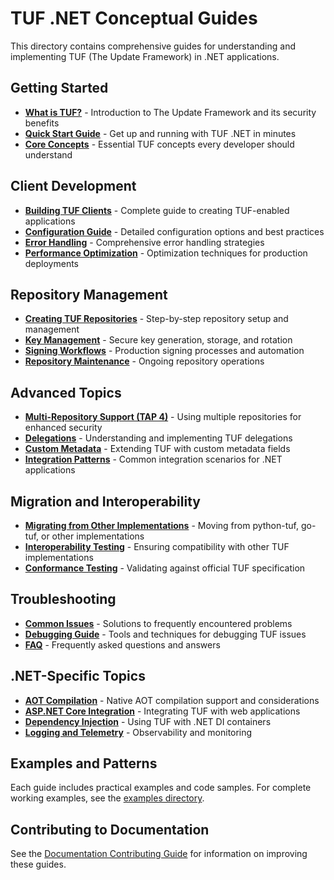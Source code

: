 # TUF .NET Conceptual Guides

This directory contains comprehensive guides for understanding and implementing TUF (The Update Framework) in .NET applications.

## Getting Started

- **[What is TUF?](./what-is-tuf.md)** - Introduction to The Update Framework and its security benefits
- **[Quick Start Guide](./quick-start.md)** - Get up and running with TUF .NET in minutes
- **[Core Concepts](./core-concepts.md)** - Essential TUF concepts every developer should understand

## Client Development

- **[Building TUF Clients](./building-clients.md)** - Complete guide to creating TUF-enabled applications
- **[Configuration Guide](./configuration.md)** - Detailed configuration options and best practices
- **[Error Handling](./error-handling.md)** - Comprehensive error handling strategies
- **[Performance Optimization](./performance.md)** - Optimization techniques for production deployments

## Repository Management

- **[Creating TUF Repositories](./creating-repositories.md)** - Step-by-step repository setup and management
- **[Key Management](./key-management.md)** - Secure key generation, storage, and rotation
- **[Signing Workflows](./signing-workflows.md)** - Production signing processes and automation
- **[Repository Maintenance](./repository-maintenance.md)** - Ongoing repository operations

## Advanced Topics

- **[Multi-Repository Support (TAP 4)](./multi-repository.md)** - Using multiple repositories for enhanced security
- **[Delegations](./delegations.md)** - Understanding and implementing TUF delegations
- **[Custom Metadata](./custom-metadata.md)** - Extending TUF with custom metadata fields
- **[Integration Patterns](./integration-patterns.md)** - Common integration scenarios for .NET applications

## Migration and Interoperability

- **[Migrating from Other Implementations](./migration.md)** - Moving from python-tuf, go-tuf, or other implementations
- **[Interoperability Testing](./interoperability.md)** - Ensuring compatibility with other TUF implementations
- **[Conformance Testing](./conformance-testing.md)** - Validating against official TUF specification

## Troubleshooting

- **[Common Issues](./troubleshooting.md)** - Solutions to frequently encountered problems
- **[Debugging Guide](./debugging.md)** - Tools and techniques for debugging TUF issues
- **[FAQ](./faq.md)** - Frequently asked questions and answers

## .NET-Specific Topics

- **[AOT Compilation](./aot.md)** - Native AOT compilation support and considerations  
- **[ASP.NET Core Integration](./aspnet-integration.md)** - Integrating TUF with web applications
- **[Dependency Injection](./dependency-injection.md)** - Using TUF with .NET DI containers
- **[Logging and Telemetry](./logging-telemetry.md)** - Observability and monitoring

## Examples and Patterns

Each guide includes practical examples and code samples. For complete working examples, see the [examples directory](../../examples/).

## Contributing to Documentation

See the [Documentation Contributing Guide](../contributing.md) for information on improving these guides.